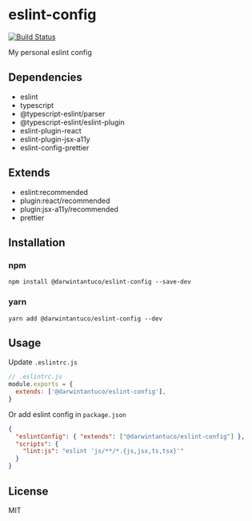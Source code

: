 # eslint-config

[![Build Status](https://travis-ci.org/darwintantuco/eslint-config.svg?branch=master)](https://travis-ci.org/darwintantuco/eslint-config)

My personal eslint config

## Dependencies

- eslint
- typescript
- @typescript-eslint/parser
- @typescript-eslint/eslint-plugin
- eslint-plugin-react
- eslint-plugin-jsx-a11y
- eslint-config-prettier

## Extends

- eslint:recommended
- plugin:react/recommended
- plugin:jsx-a11y/recommended
- prettier

## Installation

### npm

```
npm install @darwintantuco/eslint-config --save-dev
```

### yarn

```
yarn add @darwintantuco/eslint-config --dev
```

## Usage

Update `.eslintrc.js`

```js
// .eslintrc.js
module.exports = {
  extends: ['@darwintantuco/eslint-config'],
}
```

Or add eslint config in `package.json`

```json
{
  "eslintConfig": { "extends": ["@darwintantuco/eslint-config"] },
  "scripts": {
    "lint:js": "eslint 'js/**/*.{js,jsx,ts,tsx}'"
  }
}
```

## License

MIT
